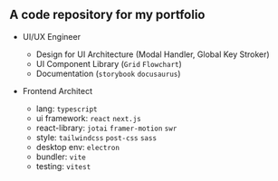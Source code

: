 ## A code repository for my portfolio

- UI/UX Engineer
  - Design for UI Architecture (Modal Handler, Global Key Stroker)
  - UI Component Library (`Grid` `Flowchart`)
  - Documentation (`storybook` `docusaurus`)

- Frontend Architect
  - lang: `typescript`
  - ui framework: `react` `next.js`
  - react-library: `jotai` `framer-motion` `swr`
  - style: `tailwindcss` `post-css` `sass`
  - desktop env: `electron`
  - bundler: `vite`
  - testing: `vitest`
